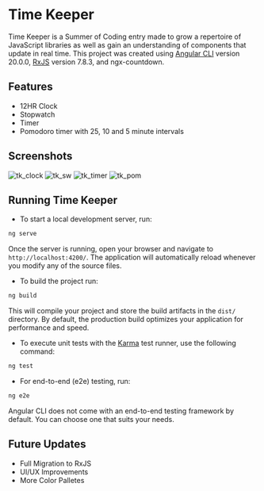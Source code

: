 # Time Keeper

Time Keeper is a Summer of Coding entry made to grow a repertoire of JavaScript libraries as well as gain an understanding of components that update in real time. This project was created using [Angular CLI](https://angular.dev) version 20.0.0, [RxJS](https://rxjs.dev/) version 7.8.3, and ngx-countdown.

## Features

- 12HR Clock
- Stopwatch
- Timer
- Pomodoro timer with 25, 10 and 5 minute intervals

## Screenshots
![tk_clock](https://github.com/user-attachments/assets/998054f5-cc3e-4400-ac3f-6965064db60c)
![tk_sw](https://github.com/user-attachments/assets/fdc5e59e-f7d1-4893-a2f4-6f85dbae4e1f)
![tk_timer](https://github.com/user-attachments/assets/7dbd572b-e431-4828-aa5f-5244c5a0b031)
![tk_pom](https://github.com/user-attachments/assets/88bf158b-2a32-4b21-a879-1d74e22ea347)

## Running Time Keeper

- To start a local development server, run:

```bash
ng serve
```

Once the server is running, open your browser and navigate to `http://localhost:4200/`. The application will automatically reload whenever you modify any of the source files.

- To build the project run:

```bash
ng build
```

This will compile your project and store the build artifacts in the `dist/` directory. By default, the production build optimizes your application for performance and speed.

- To execute unit tests with the [Karma](https://karma-runner.github.io) test runner, use the following command:

```bash
ng test
```

- For end-to-end (e2e) testing, run:

```bash
ng e2e
```

Angular CLI does not come with an end-to-end testing framework by default. You can choose one that suits your needs.

## Future Updates

- Full Migration to RxJS
- UI/UX Improvements
- More Color Palletes
